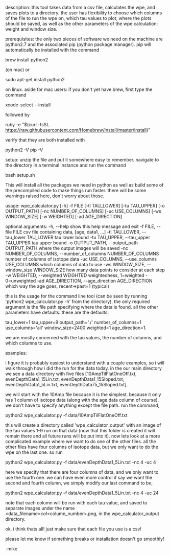 description: this tool takes data from a csv file, calculates the wpe, and saves plots to a directory. the user has flexibility to choose which columns of the file to  run the wpe on, which tau values to plot, where the plots should be saved, as well as the other parameters of the wpe calculation: weight and window size.

prerequisites: the only two pieces of software we need on the machine are python2.7 and the associated pip (python package manager). pip will automatically be installed with the command

brew install python2

(on mac) or

sudo apt-get install python2

on linux. aside for mac users: if you don't yet have brew, first type the command

xcode-select --install

followed by

ruby -e "$(curl -fsSL https://raw.githubusercontent.com/Homebrew/install/master/install)"

verify that they are both installed with

python2 -V
pip -V

setup: unzip the file and put it somewhere easy to remember. navigate to the directory in a terminal instance and run the command

bash setup.sh

This will install all the packages we need in python as well as build some of the precompiled code to make things run faster. there will be some warnings raised here, don't worry about those.

usage: wpe_calculator.py [-h] -f FILE [-tl TAU_LOWER] [-tu TAU_UPPER]
                         [-o OUTPUT_PATH] [-nc NUMBER_OF_COLUMNS]
                         [-uc USE_COLUMNS] [-ws WINDOW_SIZE] [-w WEIGHTED]
                         [-ad AGE_DIRECTION]

optional arguments:
  -h, --help            show this help message and exit
  -f FILE, --file FILE  csv file containing data, [age, data1, ...]
  -tl TAU_LOWER, --tau_lower TAU_LOWER
                        tau lower bound
  -tu TAU_UPPER, --tau_upper TAU_UPPER
                        tau upper bound
  -o OUTPUT_PATH, --output_path OUTPUT_PATH
                        where the output images will be saved
  -nc NUMBER_OF_COLUMNS, --number_of_columns NUMBER_OF_COLUMNS
                        number of columns of isotope data
  -uc USE_COLUMNS, --use_columns USE_COLUMNS
                        which columns of data to use
  -ws WINDOW_SIZE, --window_size WINDOW_SIZE
                        how many data points to consider at each step
  -w WEIGHTED, --weighted WEIGHTED
                        weightedness, 1=weighted - 0=unweighted
  -ad AGE_DIRECTION, --age_direction AGE_DIRECTION
                        which way the age goes, recent->past=1 (typical)

this is the usage for the command line tool (can be seen by running 'python2 wpe_calculator.py -h' from the directory). the only required argument is the file path specifying where the data is found. all the other parameters have defaults. these are the defaults:

tau_lower=1
tau_upper=9
output_path='./'
number_of_columns=1
use_columns='all'
window_size=2400
weighted=1
age_direction=1.

we are mostly concerned with the tau values, the number of columns, and which columns to use.

examples:

i figure it is probably easiest to understand with a couple examples, so i will walk through how i did the run for the data today. in the our main directory we see a data directory with five files [10AmpTilFlatOneOff.txt,  evenDepthData1_15Lin.txt,  evenDepthData1_15Sloped.txt, evenDepthData1_5Lin.txt, evenDepthData75_15Sloped.txt].

we will start with the 10Amp file because it is the simplest. because it only has 1 column of isotope data (along with the age data column of course), we don't have to specify anything except the file path. run the command,

python2 wpe_calculator.py -f data/10AmpTilFlatOneOff.txt

this will create a directory called 'wpe_calculator_output' with an image of the tau values 1-9 run on that data (now that this folder is created it will remain there and all future runs will be put into it). now lets look at a more complicated example where we want to do one of the other files. all the other files have four columns of isotope data, but we only want to do the wpe on the last one. so run

 python2 wpe_calculator.py -f data/evenDepthData1_5Lin.txt -nc 4 -uc 4

here we specify that there are four columns of data, and we only want to use the fourth one. we can have even more control if say we want the second and fourth column, we simply modify our last command to be,

python2 wpe_calculator.py -f data/evenDepthData1_5Lin.txt -nc 4 -uc 24

note that each column will be run with each tau value, and saved to separate images under the name <data_filename>_col_<column_number>.png, in the wpe_calculator_output directory.

ok, i think thats all! just make sure that each file you use is a csv!

please let me know if something breaks or installation doesn't go smoothly!

-mike
